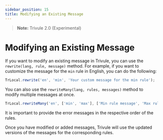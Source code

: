 ```yaml
---
sidebar_position: 15
title: Modifying an Existing Message
---
```

> **Note:** Trivule 2.0 (Experimental)

# Modifying an Existing Message

If you want to modify an existing message in Trivule, you can use the `rewrite(lang, rule, message)` method. For example, if you want to customize the message for the `min` rule in English, you can do the following:

```javascript
TrLocal.rewrite('en', 'min', 'Your custom message for the min rule');
```

You can also use the `rewriteMany(lang, rules, messages)` method to modify multiple messages at once.

```javascript
TrLocal.rewriteMany('en', ['min', 'max'], ['Min rule message', 'Max rule message']);
```

It is important to provide the error messages in the respective order of the rules.

Once you have modified or added messages, Trivule will use the updated versions of the messages for the corresponding rules.